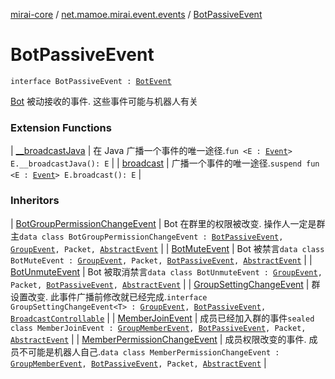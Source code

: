 [mirai-core](../index.md) / [net.mamoe.mirai.event.events](index.md) / [BotPassiveEvent](./-bot-passive-event.md)

# BotPassiveEvent

`interface BotPassiveEvent : `[`BotEvent`](-bot-event/index.md)

[Bot](../net.mamoe.mirai/-bot/index.md) 被动接收的事件. 这些事件可能与机器人有关

### Extension Functions

| [__broadcastJava](../net.mamoe.mirai.event/__broadcast-java.md) | 在 Java 广播一个事件的唯一途径.`fun <E : `[`Event`](../net.mamoe.mirai.event/-event/index.md)`> E.__broadcastJava(): E` |
| [broadcast](../net.mamoe.mirai.event/broadcast.md) | 广播一个事件的唯一途径.`suspend fun <E : `[`Event`](../net.mamoe.mirai.event/-event/index.md)`> E.broadcast(): E` |

### Inheritors

| [BotGroupPermissionChangeEvent](-bot-group-permission-change-event/index.md) | Bot 在群里的权限被改变. 操作人一定是群主`data class BotGroupPermissionChangeEvent : `[`BotPassiveEvent`](./-bot-passive-event.md)`, `[`GroupEvent`](-group-event/index.md)`, Packet, `[`AbstractEvent`](../net.mamoe.mirai.event/-abstract-event/index.md) |
| [BotMuteEvent](-bot-mute-event/index.md) | Bot 被禁言`data class BotMuteEvent : `[`GroupEvent`](-group-event/index.md)`, Packet, `[`BotPassiveEvent`](./-bot-passive-event.md)`, `[`AbstractEvent`](../net.mamoe.mirai.event/-abstract-event/index.md) |
| [BotUnmuteEvent](-bot-unmute-event/index.md) | Bot 被取消禁言`data class BotUnmuteEvent : `[`GroupEvent`](-group-event/index.md)`, Packet, `[`BotPassiveEvent`](./-bot-passive-event.md)`, `[`AbstractEvent`](../net.mamoe.mirai.event/-abstract-event/index.md) |
| [GroupSettingChangeEvent](-group-setting-change-event/index.md) | 群设置改变. 此事件广播前修改就已经完成.`interface GroupSettingChangeEvent<T> : `[`GroupEvent`](-group-event/index.md)`, `[`BotPassiveEvent`](./-bot-passive-event.md)`, `[`BroadcastControllable`](../net.mamoe.mirai.event/-broadcast-controllable/index.md) |
| [MemberJoinEvent](-member-join-event/index.md) | 成员已经加入群的事件`sealed class MemberJoinEvent : `[`GroupMemberEvent`](-group-member-event/index.md)`, `[`BotPassiveEvent`](./-bot-passive-event.md)`, Packet, `[`AbstractEvent`](../net.mamoe.mirai.event/-abstract-event/index.md) |
| [MemberPermissionChangeEvent](-member-permission-change-event/index.md) | 成员权限改变的事件. 成员不可能是机器人自己.`data class MemberPermissionChangeEvent : `[`GroupMemberEvent`](-group-member-event/index.md)`, `[`BotPassiveEvent`](./-bot-passive-event.md)`, Packet, `[`AbstractEvent`](../net.mamoe.mirai.event/-abstract-event/index.md) |

